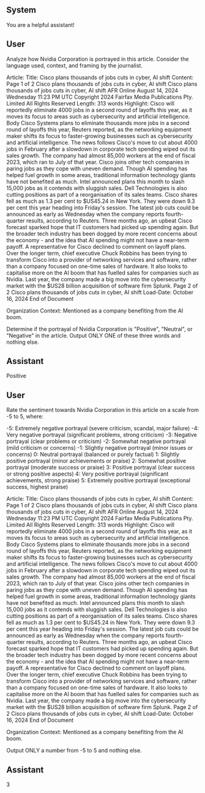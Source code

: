 ## System

You are a helpful assistant!

## User


Analyze how Nvidia Corporation is portrayed in this article. Consider the language used, context, and framing by the journalist.

Article:
Title: Cisco plans thousands of jobs cuts in cyber, AI shift
Content: Page 1 of 2
Cisco plans thousands of jobs cuts in cyber, AI shift
Cisco plans thousands of jobs cuts in cyber, AI shift
AFR Online
August 14, 2024 Wednesday 11:23 PM UTC
Copyright 2024 Fairfax Media Publications Pty. Limited All Rights Reserved
Length: 313 words
Highlight: Cisco will reportedly eliminate 4000 jobs in a second round of layoffs this year, as it moves its focus to 
areas such as cybersecurity and artificial intelligence.
Body
Cisco Systems plans to eliminate thousands more jobs in a second round of layoffs this year, Reuters reported, as 
the networking equipment maker shifts its focus to faster-growing businesses such as cybersecurity and artificial 
intelligence.
The news follows Cisco's move to cut about 4000 jobs in February after a slowdown in corporate tech spending 
wiped out its sales growth. The company had almost 85,000 workers at the end of fiscal 2023, which ran to July of 
that year.
Cisco joins other tech companies in paring jobs as they cope with uneven demand. Though AI spending has 
helped fuel growth in some areas, traditional information technology giants have not benefited as much.
Intel announced plans this month to slash 15,000 jobs as it contends with sluggish sales. Dell Technologies is also 
cutting positions as part of a reorganisation of its sales teams.
Cisco shares fell as much as 1.3 per cent to $US45.24 in New York. They were down 9.3 per cent this year 
heading into Friday's session.
The latest job cuts could be announced as early as Wednesday when the company reports fourth-quarter results, 
according to Reuters.
Three months ago, an upbeat Cisco forecast sparked hope that IT customers had picked up spending again. But 
the broader tech industry has been dogged by more recent concerns about the economy - and the idea that AI 
spending might not have a near-term payoff.
A representative for Cisco declined to comment on layoff plans.
Over the longer term, chief executive Chuck Robbins has been trying to transform Cisco into a provider of 
networking services and software, rather than a company focused on one-time sales of hardware.
It also looks to capitalise more on the AI boom that has fuelled sales for companies such as Nvidia. Last year, the 
company made a big move into the cybersecurity market with the $US28 billion acquisition of software firm Splunk.
Page 2 of 2
Cisco plans thousands of jobs cuts in cyber, AI shift
Load-Date: October 16, 2024
End of Document

Organization Context: Mentioned as a company benefiting from the AI boom.

Determine if the portrayal of Nvidia Corporation is "Positive", "Neutral", or "Negative" in the article.
Output ONLY ONE of these three words and nothing else.


## Assistant

Positive

## User


Rate the sentiment towards Nvidia Corporation in this article on a scale from -5 to 5, where:

-5: Extremely negative portrayal (severe criticism, scandal, major failure)
-4: Very negative portrayal (significant problems, strong criticism)
-3: Negative portrayal (clear problems or criticism)
-2: Somewhat negative portrayal (mild criticism or concerns)
-1: Slightly negative portrayal (minor issues or concerns)
0: Neutral portrayal (balanced or purely factual)
1: Slightly positive portrayal (minor achievements or praise)
2: Somewhat positive portrayal (moderate success or praise)
3: Positive portrayal (clear success or strong positive aspects)
4: Very positive portrayal (significant achievements, strong praise)
5: Extremely positive portrayal (exceptional success, highest praise)

Article:
Title: Cisco plans thousands of jobs cuts in cyber, AI shift
Content: Page 1 of 2
Cisco plans thousands of jobs cuts in cyber, AI shift
Cisco plans thousands of jobs cuts in cyber, AI shift
AFR Online
August 14, 2024 Wednesday 11:23 PM UTC
Copyright 2024 Fairfax Media Publications Pty. Limited All Rights Reserved
Length: 313 words
Highlight: Cisco will reportedly eliminate 4000 jobs in a second round of layoffs this year, as it moves its focus to 
areas such as cybersecurity and artificial intelligence.
Body
Cisco Systems plans to eliminate thousands more jobs in a second round of layoffs this year, Reuters reported, as 
the networking equipment maker shifts its focus to faster-growing businesses such as cybersecurity and artificial 
intelligence.
The news follows Cisco's move to cut about 4000 jobs in February after a slowdown in corporate tech spending 
wiped out its sales growth. The company had almost 85,000 workers at the end of fiscal 2023, which ran to July of 
that year.
Cisco joins other tech companies in paring jobs as they cope with uneven demand. Though AI spending has 
helped fuel growth in some areas, traditional information technology giants have not benefited as much.
Intel announced plans this month to slash 15,000 jobs as it contends with sluggish sales. Dell Technologies is also 
cutting positions as part of a reorganisation of its sales teams.
Cisco shares fell as much as 1.3 per cent to $US45.24 in New York. They were down 9.3 per cent this year 
heading into Friday's session.
The latest job cuts could be announced as early as Wednesday when the company reports fourth-quarter results, 
according to Reuters.
Three months ago, an upbeat Cisco forecast sparked hope that IT customers had picked up spending again. But 
the broader tech industry has been dogged by more recent concerns about the economy - and the idea that AI 
spending might not have a near-term payoff.
A representative for Cisco declined to comment on layoff plans.
Over the longer term, chief executive Chuck Robbins has been trying to transform Cisco into a provider of 
networking services and software, rather than a company focused on one-time sales of hardware.
It also looks to capitalise more on the AI boom that has fuelled sales for companies such as Nvidia. Last year, the 
company made a big move into the cybersecurity market with the $US28 billion acquisition of software firm Splunk.
Page 2 of 2
Cisco plans thousands of jobs cuts in cyber, AI shift
Load-Date: October 16, 2024
End of Document

Organization Context: Mentioned as a company benefiting from the AI boom.

Output ONLY a number from -5 to 5 and nothing else.


## Assistant

3

